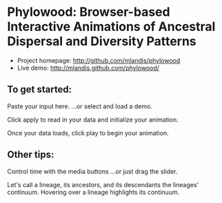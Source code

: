 Phylowood: Browser-based Interactive Animations of Ancestral Dispersal and Diversity Patterns
=======================================================================================

* Project homepage: http://github.com/mlandis/phylowood
* Live demo: http://mlandis.github.com/phylowood/

## To get started:

Paste your input here.
...or select and load a demo.

Click apply to read in your data and initialize your animation.

Once your data loads, click play to begin your animation.


## Other tips:

Control time with the media buttons
...or just drag the slider.

Let's call a lineage, its ancestors, and its descendants the lineages' continuum.  Hovering over a 
lineage highlights its continuum.
